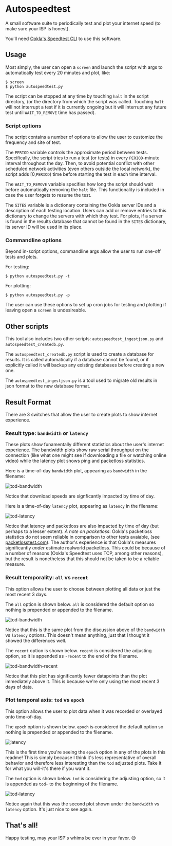 # Autospeedtest
A small software suite to periodically test and plot your internet speed (to make sure your ISP is honest).

You'll need [Ookla's Speedtest CLI](https://www.speedtest.net/apps/cli) to use this software.


## Usage
Most simply, the user can open a `screen` and launch the script with args to automatically test every 20 minutes and plot, like:
```
$ screen
$ python autospeedtest.py
```
The script can be stopped at any time by touching `halt` in the script directory, (or the directory from which the script was called.  Touching `halt` will not interrupt a test if it is currently ongoing but it will interrupt any future test until `WAIT_TO_REMOVE` time has passed).


### Script options
The script contains a number of options to allow the user to customize the frequency and site of test.

The `PERIOD` variable controls the approximate period between tests.  Specifically, the script tries to run a test (or tests) in every `PERIOD`-minute interval throughout the day.  Then, to avoid potential conflict with other scheduled network activities (even others outside the local network), the script adds \[0,`PERIOD`) time before starting the test in each time interval.

The `WAIT_TO_REMOVE` variable specifies how long the script should wait before automatically removing the `halt` file.  This functionality is included in case the user forgets to resume the test.

The `SITES` variable is a dictionary containing the Ookla server IDs and a description of each testing location.  Users can add or remove entries to this dictionary to change the servers with which they test.  For plots, if a server is found in the results database that cannot be found in the `SITES` dictionary, its server ID will be used in its place.


### Commandline options
Beyond in-script options, commandline args allow the user to run one-off tests and plots.

For testing:
```
$ python autospeedtest.py -t
```
For plotting:
```
$ python autospeedtest.py -p
```
The user can use these options to set up cron jobs for testing and plotting if leaving open a `screen` is undesireable.

## Other scripts
This tool also includes two other scripts: `autospeedtest_ingestjson.py` and `autospeedtest_createdb.py`.

The `autospeedtest_createdb.py` script is used to create a database for results.  It is called automatically if a database cannot be found, or if explicitly called it will backup any existing databases before creating a new one.

The `autospeedtest_ingestjson.py` is a tool used to migrate old results in json format to the new database format.


## Result Format
There are 3 switches that allow the user to create plots to show internet experience.


### Result type: `bandwidth` or `latency`

These plots show funamentally different statistics about the user's internet experience.  The bandwidth plots show raw serial throughput on the connection (like what one might see if downloading a file or watching online video) while the latency plot shows ping and packetloss statistics.

Here is a time-of-day `bandwidth` plot, appearing as `bandwidth` in the filename:

![tod-bandwidth](https://github.com/asher-m/autospeedtest/raw/master/samples/tod-bandwidth.png)

Notice that download speeds are signficantly impacted by time of day.

Here is a time-of-day `latency` plot, appearing as `latency` in the filename:

![tod-latency](https://github.com/asher-m/autospeedtest/raw/master/samples/tod-latency.png)

Notice that latency and packetloss are also impacted by time of day (but perhaps to a lesser extent).  *A note on packetloss*: Ookla's packetloss statistics do not seem reliable in comparison to other tests avaiable, (see [packetlosstest.com](packetlosstest.com)).  The author's experience is that Ookla's measures significantly *under* estimate realworld packetloss.  This could be because of a number of reasons (Ookla's Speedtest uses TCP, among other reasons), but the result is nonetheless that this should not be taken to be a reliable measure.


### Result temporality: `all` vs `recent`

This option allows the user to choose between plotting all data or just the most recent 3 days.

The `all` option is shown below.  `all` is considered the default option so nothing is prepended or appended to the filename.

![tod-bandwidth](https://github.com/asher-m/autospeedtest/raw/master/samples/tod-bandwidth.png)

Notice that this is the same plot from the discussion above of the `bandwidth` vs `latency` options.  This doesn't mean anything, just that I thought it showed the differences well.

The `recent` option is shown below.  `recent` is considered the adjusting option, so it is appended as `-recent` to the end of the filename.

![tod-bandwidth-recent](https://github.com/asher-m/autospeedtest/raw/master/samples/tod-bandwidth-recent.png)

Notice that this plot has significantly fewer datapoints than the plot immediately above it.  This is because we're only using the most recent 3 days of data.


### Plot temporal axis: `tod` vs `epoch`

This option allows the user to plot data when it was recorded or overlayed onto time-of-day.

The `epoch` option is shown below.  `epoch` is considered the default option so nothing is prepended or appended to the filename.

![latency](https://github.com/asher-m/autospeedtest/raw/master/samples/latency.png)

This is the first time you're seeing the `epoch` option in any of the plots in this readme!  This is simply because I think it's less representative of overall behavior and therefore less interesting than the `tod` adjusted plots.  Take it for what you will-it's there if you want it.

The `tod` option is shown below.  `tod` is considering the adjusting option, so it is appended as `tod-` to the beginning of the filename.

![tod-latency](https://github.com/asher-m/autospeedtest/raw/master/samples/tod-latency.png)

Notice again that this was the second plot shown under the `bandwidth` vs `latency` option.  It's just nice to see again.

## That's all!
Happy testing, may your ISP's whims be ever in your favor. :wink:
